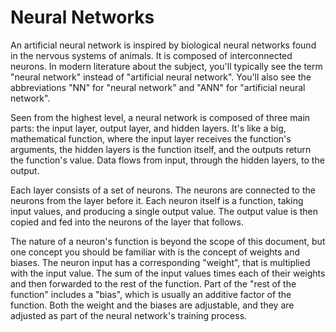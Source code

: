 # Neural Networks

An artificial neural network is inspired by biological neural networks found in
the nervous systems of animals. It is composed of interconnected neurons. In
modern literature about the subject, you'll typically see the term "neural network"
instead of "artificial neural network". You'll also see the abbreviations "NN"
for "neural network" and "ANN" for "artificial neural network".

Seen from the highest level, a neural network is composed of three main parts:
the input layer, output layer, and hidden layers. It's like a big, mathematical
function, where the input layer receives the function's arguments, the hidden
layers is the function itself, and the outputs return the function's value.
Data flows from input, through the hidden layers, to the output.

Each layer consists of a set of neurons. The neurons are connected to the
neurons from the layer before it. Each neuron itself is a function, taking
input values, and producing a single output value. The output value is then
copied and fed into the neurons of the layer that follows.

The nature of a neuron's function is beyond the scope of this document, but
one concept you should be familiar with is the concept of weights and biases.
The neuron input has a corresponding "weight", that is multiplied with the input
value. The sum of the input values times each of their weights and then forwarded
to the rest of the function. Part of the "rest of the function" includes a
"bias", which is usually an additive factor of the function. Both the weight
and the biases are adjustable, and they are adjusted as part of the neural
network's training process.
